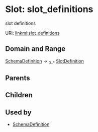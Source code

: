 
# Slot: slot_definitions


slot definitions

URI: [linkml:slot_definitions](https://w3id.org/linkml/slot_definitions)


## Domain and Range

[SchemaDefinition](SchemaDefinition.md) &#8594;  <sub>0..*</sub> [SlotDefinition](SlotDefinition.md)

## Parents


## Children


## Used by

 * [SchemaDefinition](SchemaDefinition.md)
